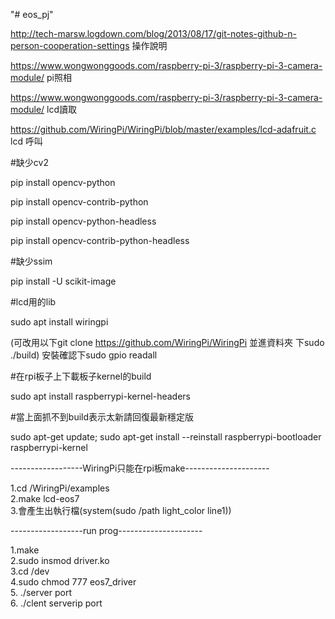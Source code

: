 "# eos_pj"   

http://tech-marsw.logdown.com/blog/2013/08/17/git-notes-github-n-person-cooperation-settings 操作說明  

https://www.wongwonggoods.com/raspberry-pi-3/raspberry-pi-3-camera-module/  pi照相  

https://www.wongwonggoods.com/raspberry-pi-3/raspberry-pi-3-camera-module/  lcd讀取  

https://github.com/WiringPi/WiringPi/blob/master/examples/lcd-adafruit.c lcd 呼叫

#缺少cv2  

pip install opencv-python  

pip install opencv-contrib-python  

pip install opencv-python-headless  

pip install opencv-contrib-python-headless  

#缺少ssim  

pip install -U scikit-image  

#lcd用的lib  

sudo apt install wiringpi  

(可改用以下git clone https://github.com/WiringPi/WiringPi 並進資料夾 下sudo ./build) 安裝確認下sudo gpio readall  

#在rpi板子上下載板子kernel的build  

sudo apt install raspberrypi-kernel-headers  

#當上面抓不到build表示太新請回復最新穩定版  

sudo apt-get update; sudo apt-get install --reinstall raspberrypi-bootloader raspberrypi-kernel  

------------------WiringPi只能在rpi板make---------------------  

1.cd /WiringPi/examples  
2.make lcd-eos7  
3.會產生出執行檔(system(sudo /path light_color line1))  

------------------run prog---------------------  

1.make  
2.sudo insmod driver.ko  
3.cd /dev  
4.sudo chmod 777 eos7_driver  
5. ./server port  
6. ./clent serverip port  
 

